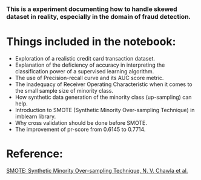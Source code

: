 ### This is a experiment documenting how to handle skewed dataset in reality, especially in the domain of fraud detection.

# Things included in the notebook:
- Exploration of a realistic credit card transaction dataset.
- Explanation of the deficiency of accuracy in interpreting the classification power of a supervised learning algorithm.
- The use of Precision-recall curve and its AUC score metric.
- The inadequacy of Receiver Operating Characteristic when it comes to the small sample size of minority class.
- How synthetic data generation of the minority class (up-sampling) can help.
- Introduction to SMOTE (Synthetic Minority Over-sampling Technique) in imblearn library.
- Why cross validation should be done before SMOTE.
- The improvement of pr-score from 0.6145 to 0.7714.

# Reference:
[SMOTE: Synthetic Minority Over-sampling Technique, N. V. Chawla et al.](https://arxiv.org/pdf/1106.1813.pdf)

